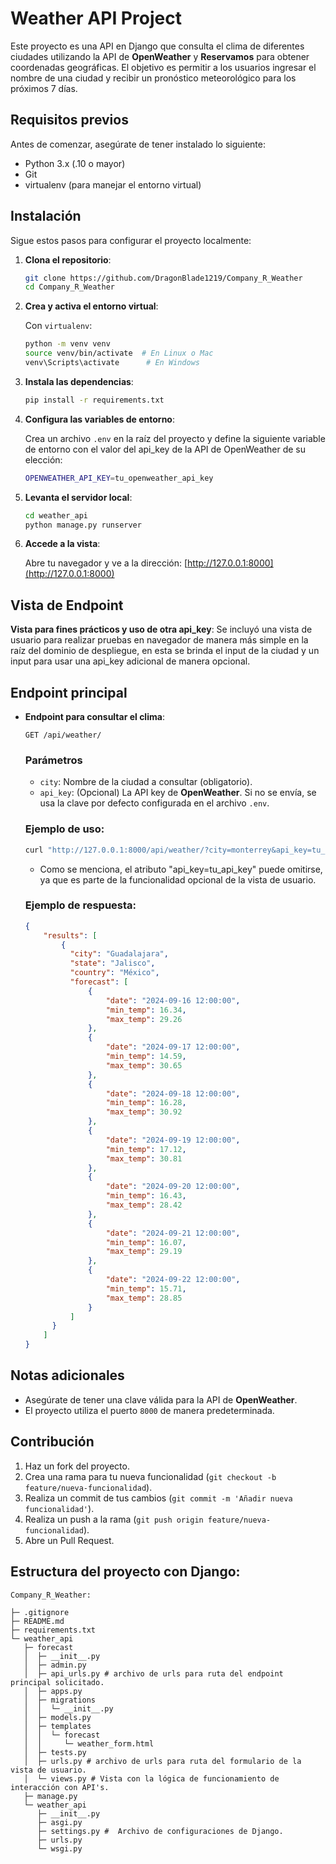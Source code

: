 # Weather API Project

Este proyecto es una API en Django que consulta el clima de diferentes ciudades utilizando la API de **OpenWeather** y **Reservamos** para obtener coordenadas geográficas. El objetivo es permitir a los usuarios ingresar el nombre de una ciudad y recibir un pronóstico meteorológico para los próximos 7 días.

## Requisitos previos

Antes de comenzar, asegúrate de tener instalado lo siguiente:

- Python 3.x (.10 o mayor)
- Git
- virtualenv (para manejar el entorno virtual)
  
## Instalación

Sigue estos pasos para configurar el proyecto localmente:

1. **Clona el repositorio**:

   ```bash
   git clone https://github.com/DragonBlade1219/Company_R_Weather
   cd Company_R_Weather
   ```

2. **Crea y activa el entorno virtual**:

   Con `virtualenv`:

   ```bash
   python -m venv venv
   source venv/bin/activate  # En Linux o Mac
   venv\Scripts\activate      # En Windows

   ```

3. **Instala las dependencias**:

   ```bash
   pip install -r requirements.txt
   ```

4. **Configura las variables de entorno**:

   Crea un archivo `.env` en la raíz del proyecto y define la siguiente variable de entorno con el valor del api_key de la API de OpenWeather de su elección:

   ```bash
   OPENWEATHER_API_KEY=tu_openweather_api_key
   ```

6. **Levanta el servidor local**:

   ```bash
   cd weather_api
   python manage.py runserver
   ```

7. **Accede a la vista**:

   Abre tu navegador y ve a la dirección: [http://127.0.0.1:8000](http://127.0.0.1:8000)

## Vista de Endpoint
**Vista para fines prácticos y uso de otra api_key**:
    Se incluyó una vista de usuario para realizar pruebas en navegador de manera más simple en la raíz del dominio de despliegue, en esta se brinda el input de la ciudad y un input para usar una api_key adicional de manera opcional.

## Endpoint principal

- **Endpoint para consultar el clima**:

  ```http
  GET /api/weather/
  ```

  ### Parámetros
  - `city`: Nombre de la ciudad a consultar (obligatorio).
  - `api_key`: (Opcional) La API key de **OpenWeather**. Si no se envía, se usa la clave por defecto configurada en el archivo `.env`.

  ### Ejemplo de uso:

  ```bash
  curl "http://127.0.0.1:8000/api/weather/?city=monterrey&api_key=tu_api_key"
  ```
  - Como se menciona, el atributo "api_key=tu_api_key" puede omitirse, ya que es parte de la funcionalidad opcional de la vista de usuario.

  ### Ejemplo de respuesta:
  ```json
  {
      "results": [
          {
            "city": "Guadalajara",
            "state": "Jalisco",
            "country": "México",
            "forecast": [
                {
                    "date": "2024-09-16 12:00:00",
                    "min_temp": 16.34,
                    "max_temp": 29.26
                },
                {
                    "date": "2024-09-17 12:00:00",
                    "min_temp": 14.59,
                    "max_temp": 30.65
                },
                {
                    "date": "2024-09-18 12:00:00",
                    "min_temp": 16.28,
                    "max_temp": 30.92
                },
                {
                    "date": "2024-09-19 12:00:00",
                    "min_temp": 17.12,
                    "max_temp": 30.81
                },
                {
                    "date": "2024-09-20 12:00:00",
                    "min_temp": 16.43,
                    "max_temp": 28.42
                },
                {
                    "date": "2024-09-21 12:00:00",
                    "min_temp": 16.07,
                    "max_temp": 29.19
                },
                {
                    "date": "2024-09-22 12:00:00",
                    "min_temp": 15.71,
                    "max_temp": 28.85
                }
            ]
        }
      ]
  }
  ```

## Notas adicionales

- Asegúrate de tener una clave válida para la API de **OpenWeather**.
- El proyecto utiliza el puerto `8000` de manera predeterminada.

## Contribución

1. Haz un fork del proyecto.
2. Crea una rama para tu nueva funcionalidad (`git checkout -b feature/nueva-funcionalidad`).
3. Realiza un commit de tus cambios (`git commit -m 'Añadir nueva funcionalidad'`).
4. Realiza un push a la rama (`git push origin feature/nueva-funcionalidad`).
5. Abre un Pull Request.

## Estructura del proyecto con Django:
```
Company_R_Weather:

├─ .gitignore
├─ README.md
├─ requirements.txt
└─ weather_api
   ├─ forecast
   │  ├─ __init__.py
   │  ├─ admin.py
   │  ├─ api_urls.py # archivo de urls para ruta del endpoint principal solicitado.
   │  ├─ apps.py
   │  ├─ migrations
   │  │  └─ __init__.py
   │  ├─ models.py
   │  ├─ templates
   │  │  └─ forecast
   │  │     └─ weather_form.html
   │  ├─ tests.py
   │  ├─ urls.py # archivo de urls para ruta del formulario de la vista de usuario.
   │  └─ views.py # Vista con la lógica de funcionamiento de interacción con API's.
   ├─ manage.py
   └─ weather_api
      ├─ __init__.py
      ├─ asgi.py
      ├─ settings.py #  Archivo de configuraciones de Django.
      ├─ urls.py
      └─ wsgi.py

```